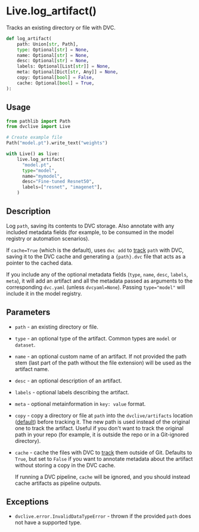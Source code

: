 # Live.log_artifact()

Tracks an existing directory or file with DVC.

```py
def log_artifact(
    path: Union[str, Path],
    type: Optional[str] = None,
    name: Optional[str] = None,
    desc: Optional[str] = None,
    labels: Optional[List[str]] = None,
    meta: Optional[Dict[str, Any]] = None,
    copy: Optional[bool] = False,
    cache: Optional[bool] = True,
):
```

## Usage

```py
from pathlib import Path
from dvclive import Live

# Create example file
Path("model.pt").write_text("weights")

with Live() as live:
    live.log_artifact(
      "model.pt",
      type="model",
      name="mymodel",
      desc="Fine-tuned Resnet50",
      labels=["resnet", "imagenet"],
    )
```

## Description

Log `path`, saving its contents to DVC storage. Also annotate with any included
metadata fields (for example, to be consumed in the <abbr>model registry</abbr>
or automation scenarios).

If `cache=True` (which is the default), uses `dvc add` to [track] `path` with
DVC, saving it to the DVC <abbr>cache</abbr> and generating a `{path}.dvc` file
that acts as a pointer to the cached data.

If you include any of the optional metadata fields (`type`, `name`, `desc`,
`labels`, `meta`), it will add an <abbr>artifact</abbr> and all the metadata
passed as arguments to the corresponding `dvc.yaml` (unless `dvcyaml=None`).
Passing `type="model"` will include it in the <abbr>model registry</abbr>.

## Parameters

- `path` - an existing directory or file.

- `type` - an optional type of the artifact. Common types are `model` or
  `dataset`.

- `name` - an optional custom name of an artifact. If not provided the path stem
  (last part of the path without the file extension) will be used as the
  artifact name.

- `desc` - an optional description of an artifact.

- `labels` - optional labels describing the artifact.

- `meta` - optional metainformation in `key: value` format.

- `copy` - copy a directory or file at `path` into the `dvclive/artifacts`
  location ([default](/doc/dvclive/how-it-works#directory-structure)) before
  tracking it. The new path is used instead of the original one to track the
  artifact. Useful if you don't want to track the original path in your repo
  (for example, it is outside the repo or in a Git-ignored directory).

- `cache` - <abbr>cache</abbr> the files with DVC to [track] them outside of
  Git. Defaults to `True`, but set to `False` if you want to annotate metadata
  about the artifact without storing a copy in the DVC cache.

  If running a <abbr>DVC pipeline</abbr>, `cache` will be ignored, and you
  should instead cache artifacts as pipeline <abbr>outputs</abbr>.

## Exceptions

- `dvclive.error.InvalidDataTypeError` - thrown if the provided `path` does not
  have a supported type.

[track]: /doc/dvclive/how-it-works#track-large-artifacts-with-dvc
